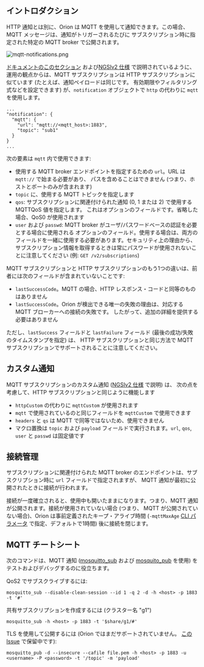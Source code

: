 ## イントロダクション

HTTP 通知とは別に、Orion は MQTT を使用して通知できます。この場合、MQTT メッセージは、通知がトリガーされるたびに
サブスクリプション時に指定された特定の MQTT broker で公開されます。

![](mqtt-notifications.png "mqtt-notifications.png")

[ドキュメントのこのセクション](walkthrough_apiv2.md#subscriptions) および[NGSIv2 仕様](http://telefonicaid.github.io/fiware-orion/api/v2/stable)
で説明されているように、運用の観点からは、MQTT サブスクリプションは HTTP サブスクリプションに似ています (たとえば、通知ペイロードは同じです。
有効期限やフィルタリング式などを設定できます) が、`notification` オブジェクトで `http` の代わりに `mqtt` を使用します。

```
...
"notification": {
  "mqtt": {
    "url": "mqtt://<mqtt_host>:1883",
    "topic": "sub1"
  }
}
...
```

次の要素は `mqtt` 内で使用できます:

* 使用する MQTT broker エンドポイントを指定するための `url`。URL は `mqtt://` で始まる必要があり、
  パスを含めることはできません (つまり、ホストとポートのみが含まれます)
* `topic` に、使用する MQTT トピックを指定します
* `qos`: サブスクリプションに関連付けられた通知 (0, 1 または 2) で使用する MQTTQoS 値を指定します。
   これはオプションのフィールドです。省略した場合、QoS0 が使用されます
* `user` および `passwd`: MQTT broker がユーザ/パスワードベースの認証を必要とする場合に使用される
  オプションのフィールド。使用する場合は、両方のフィールドを一緒に使用する必要があります。セキュリティ上の理由から、
  サブスクリプション情報を取得するときは常にパスワードが使用されないことに注意してください (例: `GET /v2/subscriptions`)

MQTT サブスクリプションと HTTP サブスクリプションのもう1つの違いは、前者には次のフィールドが含まれていないことです: 

* `lastSuccessCode`。MQTT の場合、HTTP レスポンス・コードと同等のものはありません
* `lastSuccessCode`。Orion が検出できる唯一の失敗の理由は、対応する MQTT ブローカーへの接続の失敗です。
  したがって、追加の詳細を提供する必要はありません

ただし、`lastSuccess` フィールドと `lastFailure` フィールド (最後の成功/失敗のタイムスタンプを指定) は、
HTTP サブスクリプションと同じ方法で MQTT サブスクリプションでサポートされることに注意してください。

## カスタム通知

MQTT サブスクリプションのカスタム通知 ([NGSIv2 仕様](http://telefonicaid.github.io/fiware-orion/api/v2/stable) で説明) は、
次の点を考慮して、HTTP サブスクリプションと同じように機能します

* `httpCustom` の代わりに `mqttCustom` が使用されます
* `mqtt` で使用されているのと同じフィールドを `mqttCustom` で使用できます
* `headers` と `qs` は MQTT で同等ではないため、使用できません
* マクロ置換は `topic` および `payload` フィールドで実行されます。`url`, `qos`, `user` と `passwd` は固定値です

## 接続管理

サブスクリプションに関連付けられた MQTT broker のエンドポイントは、サブスクリプション時に `url` フィールドで指定されますが、
MQTT 通知が最初に公開されたときに接続が行われます。

接続が一度確立されると、使用中も開いたままになります。つまり、MQTT 通知が公開されます。接続が使用されていない場合 (つまり、
MQTT が公開されていない場合)、Orion は事前定義されたキープ・アライブ時間 (`-mqttMaxAge` [CLI パラメータ](../admin/cli.md)
で指定、デフォルトで1時間) 後に接続を閉じます。

## MQTT チートシート

次のコマンドは、MQTT 通知 ([mosquitto_sub](https://mosquitto.org/man/mosquitto_sub-1.html) および
[mosquito_pub](https://mosquitto.org/man/mosquitto_pub-1.html) を使用) をテストおよびデバッグするのに役立ちます。

QoS2 でサブスクライブするには:

```
mosquitto_sub --disable-clean-session --id 1 -q 2 -d -h <host> -p 1883 -t '#'
```

共有サブスクリプションを作成するには (クラスター名 "g1")

```
mosquitto_sub -h <host> -p 1883 -t '$share/g1/#'
```

TLS を使用して公開するには (Orion ではまだサポートされていません。
[この Issue](https://github.com/telefonicaid/fiware-orion/issues/3915) で保留中です):

```
mosquitto_pub -d --insecure --cafile file.pem -h <host> -p 1883 -u <username> -P <password> -t '/topic' -m 'payload'
```
